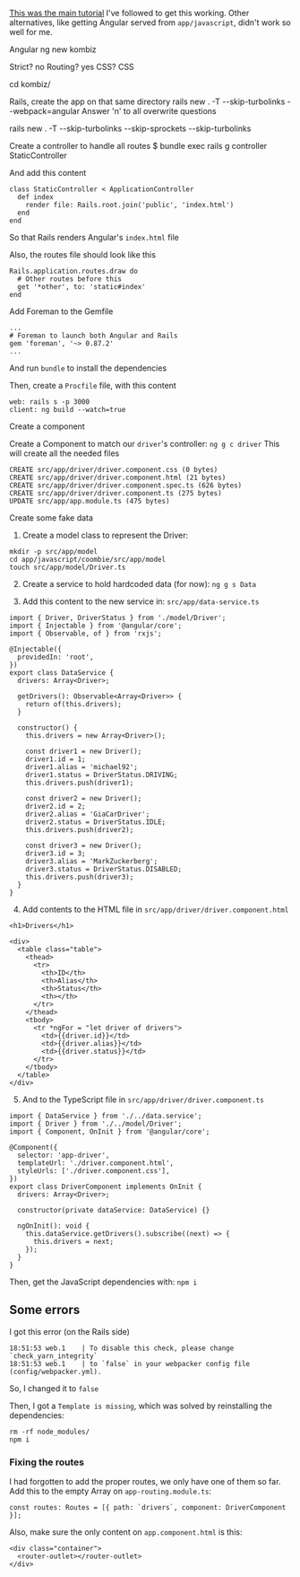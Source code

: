 [This was the main tutorial](https://medium.com/@samgreen_22756/angular-8-with-rails-5-55cd186a02c9) I've followed to get this working. Other alternatives, like getting Angular served from `app/javascript`, didn't work so well for me.

Angular
ng new kombiz

Strict? no
Routing? yes
CSS? CSS

cd kombiz/

Rails, create the app on that same directory
rails new . -T --skip-turbolinks --webpack=angular
Answer 'n' to all overwrite questions

rails new . -T --skip-turbolinks --skip-sprockets --skip-turbolinks

Create a controller to handle all routes
$ bundle exec rails g controller StaticController

And add this content

```
class StaticController < ApplicationController
  def index
    render file: Rails.root.join('public', 'index.html')
  end
end
```

So that Rails renders Angular's `index.html` file

Also, the routes file should look like this

```
Rails.application.routes.draw do
  # Other routes before this
  get '*other', to: 'static#index'
end
```

Add Foreman to the Gemfile

```
...
# Foreman to launch both Angular and Rails
gem 'foreman', '~> 0.87.2'
...
```

And run `bundle` to install the dependencies

Then, create a `Procfile` file, with this content

```
web: rails s -p 3000
client: ng build --watch=true
```

Create a component

Create a Component to match our `driver`'s controller: `ng g c driver`
This will create all the needed files

```
CREATE src/app/driver/driver.component.css (0 bytes)
CREATE src/app/driver/driver.component.html (21 bytes)
CREATE src/app/driver/driver.component.spec.ts (626 bytes)
CREATE src/app/driver/driver.component.ts (275 bytes)
UPDATE src/app/app.module.ts (475 bytes)
```

Create some fake data

1. Create a model class to represent the Driver:

```
mkdir -p src/app/model
cd app/javascript/coombie/src/app/model
touch src/app/model/Driver.ts
```

2. Create a service to hold hardcoded data (for now): `ng g s Data`

3. Add this content to the new service in: `src/app/data-service.ts`

```
import { Driver, DriverStatus } from './model/Driver';
import { Injectable } from '@angular/core';
import { Observable, of } from 'rxjs';

@Injectable({
  providedIn: 'root',
})
export class DataService {
  drivers: Array<Driver>;

  getDrivers(): Observable<Array<Driver>> {
    return of(this.drivers);
  }

  constructor() {
    this.drivers = new Array<Driver>();

    const driver1 = new Driver();
    driver1.id = 1;
    driver1.alias = 'michael92';
    driver1.status = DriverStatus.DRIVING;
    this.drivers.push(driver1);

    const driver2 = new Driver();
    driver2.id = 2;
    driver2.alias = 'GiaCarDriver';
    driver2.status = DriverStatus.IDLE;
    this.drivers.push(driver2);

    const driver3 = new Driver();
    driver3.id = 3;
    driver3.alias = 'MarkZuckerberg';
    driver3.status = DriverStatus.DISABLED;
    this.drivers.push(driver3);
  }
}
```

4. Add contents to the HTML file in `src/app/driver/driver.component.html`

```
<h1>Drivers</h1>

<div>
  <table class="table">
    <thead>
      <tr>
        <th>ID</th>
        <th>Alias</th>
        <th>Status</th>
        <th></th>
      </tr>
    </thead>
    <tbody>
      <tr *ngFor = "let driver of drivers">
        <td>{{driver.id}}</td>
        <td>{{driver.alias}}</td>
        <td>{{driver.status}}</td>
      </tr>
    </tbody>
  </table>
</div>
```

5. And to the TypeScript file in `src/app/driver/driver.component.ts`

```
import { DataService } from './../data.service';
import { Driver } from './../model/Driver';
import { Component, OnInit } from '@angular/core';

@Component({
  selector: 'app-driver',
  templateUrl: './driver.component.html',
  styleUrls: ['./driver.component.css'],
})
export class DriverComponent implements OnInit {
  drivers: Array<Driver>;

  constructor(private dataService: DataService) {}

  ngOnInit(): void {
    this.dataService.getDrivers().subscribe((next) => {
      this.drivers = next;
    });
  }
}
```

Then, get the JavaScript dependencies with: `npm i`

## Some errors

I got this error (on the Rails side)

```
18:51:53 web.1    | To disable this check, please change `check_yarn_integrity`
18:51:53 web.1    | to `false` in your webpacker config file (config/webpacker.yml).
```

So, I changed it to `false`

Then, I got a `Template is missing`, which was solved by reinstalling the dependencies:

```
rm -rf node_modules/
npm i
```

### Fixing the routes

I had forgotten to add the proper routes, we only have one of them so far. Add this to the empty Array on `app-routing.module.ts`:

```
const routes: Routes = [{ path: `drivers`, component: DriverComponent }];
```

Also, make sure the only content on `app.component.html` is this:

```
<div class="container">
  <router-outlet></router-outlet>
</div>
```
